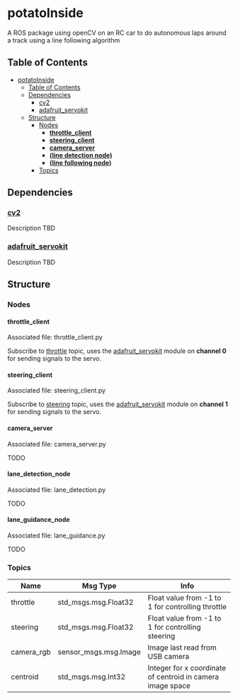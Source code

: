 # potatoInside

A ROS package using openCV on an RC car to do autonomous laps around a track using a line following algorithm

## Table of Contents

- [potatoInside](#potatoinside)
  - [Table of Contents](#table-of-contents)
  - [Dependencies](#dependencies)
    - [cv2](#cv2)
    - [adafruit_servokit](#adafruit_servokit)
  - [Structure](#structure)
    - [Nodes](#nodes)
      - [**throttle_client**](#throttle_client)
      - [**steering_client**](#steering_client)
      - [**camera_server**](#camera_server)
      - [**(line detection node)**](#line-detection-node)
      - [**(line following node)**](#line-following-node)
    - [Topics](#topics)

## Dependencies

### [cv2](https://opencv.org/)

Description TBD

### [adafruit_servokit](https://circuitpython.readthedocs.io/projects/servokit/en/latest/)

Description TBD
## Structure

### Nodes

#### **throttle_client**

Associated file: throttle_client.py

Subscribe to [throttle](#topic_throttle) topic, uses the
[adafruit_servokit](#adafruit_servokit) module on **channel 0** for sending
signals to the servo.

#### **steering_client**

Associated file: steering_client.py

Subscribe to [steering](#topic_steering) topic, uses the
[adafruit_servokit](#adafruit_servokit) module on **channel 1** for sending
signals to the servo.

#### **camera_server**

Associated file: camera_server.py

TODO

#### **lane_detection_node**

Associated file: lane_detection.py

TODO

#### **lane_guidance_node**

Associated file: lane_guidance.py

TODO

### Topics

| Name                                  | Msg Type                  | Info                                              |
| ------------------------------------- | --------------------- | ------------------------------------------------- |
| <a id="topic_throttle"></a> throttle  | std_msgs.msg.Float32  | Float value from -1 to 1 for controlling throttle |
| <a name="topic_throttle"></a>steering | std_msgs.msg.Float32  | Float value from -1 to 1 for controlling steering |
| camera_rgb                            | sensor_msgs.msg.Image | Image last read from USB camera |
| centroid                              | std_msgs.msg.Int32    | Integer for x coordinate of centroid in camera image space |
